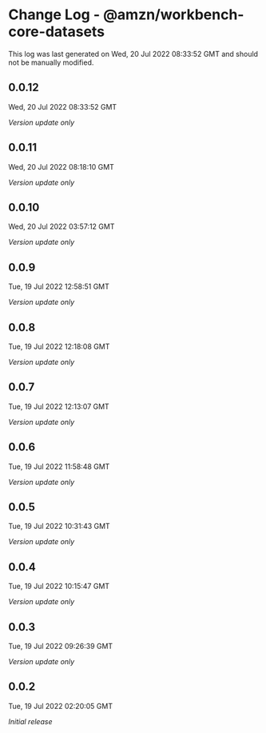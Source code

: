 # Change Log - @amzn/workbench-core-datasets

This log was last generated on Wed, 20 Jul 2022 08:33:52 GMT and should not be manually modified.

## 0.0.12
Wed, 20 Jul 2022 08:33:52 GMT

_Version update only_

## 0.0.11
Wed, 20 Jul 2022 08:18:10 GMT

_Version update only_

## 0.0.10
Wed, 20 Jul 2022 03:57:12 GMT

_Version update only_

## 0.0.9
Tue, 19 Jul 2022 12:58:51 GMT

_Version update only_

## 0.0.8
Tue, 19 Jul 2022 12:18:08 GMT

_Version update only_

## 0.0.7
Tue, 19 Jul 2022 12:13:07 GMT

_Version update only_

## 0.0.6
Tue, 19 Jul 2022 11:58:48 GMT

_Version update only_

## 0.0.5
Tue, 19 Jul 2022 10:31:43 GMT

_Version update only_

## 0.0.4
Tue, 19 Jul 2022 10:15:47 GMT

_Version update only_

## 0.0.3
Tue, 19 Jul 2022 09:26:39 GMT

_Version update only_

## 0.0.2
Tue, 19 Jul 2022 02:20:05 GMT

_Initial release_

